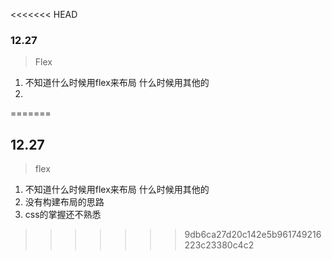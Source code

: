 

<<<<<<< HEAD
### 12.27



> Flex


1. 不知道什么时候用flex来布局
  什么时候用其他的
2. 


=======
## 12.27
> flex
1. 不知道什么时候用flex来布局
  什么时候用其他的
2. 没有构建布局的思路
3. css的掌握还不熟悉

>>>>>>> 9db6ca27d20c142e5b961749216223c23380c4c2
